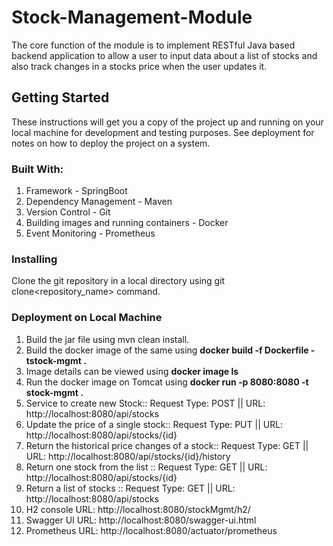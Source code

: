 # Stock-Management-Module
The core function of the module is to implement RESTful Java based backend application to allow a user to input data about a list of stocks and also track changes in a stocks price when the user updates it.

## Getting Started
These instructions will get you a copy of the project up and running on your local machine for development and testing purposes. See deployment for notes on how to deploy the project on a system.


### Built With:
1. Framework - SpringBoot
2. Dependency Management - Maven
3. Version Control - Git
4. Building images and running containers - Docker
5. Event Monitoring - Prometheus

### Installing

Clone the git repository in a local directory using git clone<repository_name> command.


### Deployment on Local Machine
1. Build the jar file using mvn clean install.
2. Build the docker image of the same using <B> docker build -f Dockerfile -tstock-mgmt .</B>
3. Image details can be viewed using <B> docker image ls </B>
4. Run the docker image on Tomcat using <B> docker run -p 8080:8080 -t stock-mgmt . </B>
5. Service to create new Stock:: Request Type: POST || URL: http://localhost:8080/api/stocks 
6. Update the price of a single stock:: Request Type: PUT || URL: http://localhost:8080/api/stocks/{id}
7. Return the historical price changes of a stock:: Request Type: GET || URL: http://localhost:8080/api/stocks/{id}/history 
8. Return one stock from the list :: Request Type: GET || URL: http://localhost:8080/api/stocks/{id}
9. Return a list of stocks :: Request Type: GET || URL: http://localhost:8080/api/stocks
10. H2 console URL: http://localhost:8080/stockMgmt/h2/
11. Swagger UI URL: http://localhost:8080/swagger-ui.html
12. Prometheus URL: http://localhost:8080/actuator/prometheus 
